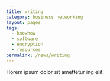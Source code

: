 ```yaml
---
title: writing
category: business networking
layout: pages
tags:
  - knowhow
  - software
  - encryption
  - resources
permalink: /news/writing
---
```

Horem ipsum dolor sit amettetur ing elit. 
